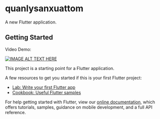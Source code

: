 # quanlysanxuattom

A new Flutter application.

## Getting Started

Video Demo:

[![IMAGE ALT TEXT HERE](https://img.youtube.com/vi/KnjCPJ3cdqo/0.jpg)](https://www.youtube.com/watch?v=KnjCPJ3cdqo)

This project is a starting point for a Flutter application.

A few resources to get you started if this is your first Flutter project:

- [Lab: Write your first Flutter app](https://flutter.dev/docs/get-started/codelab)
- [Cookbook: Useful Flutter samples](https://flutter.dev/docs/cookbook)

For help getting started with Flutter, view our
[online documentation](https://flutter.dev/docs), which offers tutorials,
samples, guidance on mobile development, and a full API reference.
